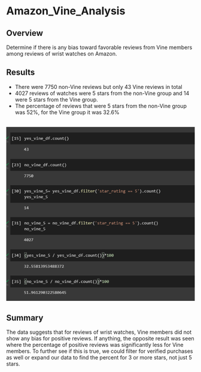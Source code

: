 # Amazon_Vine_Analysis

## Overview
Determine if there is any bias toward favorable reviews from Vine members among reviews of wrist watches on Amazon.

## Results
- There were 7750 non-Vine reviews but only 43 Vine reviews in total
- 4027 reviews of watches were 5 stars from the non-Vine group and 14 were 5 stars from the Vine group. 
- The percentage of reviews that were 5 stars from the non-Vine group was 52%, for the Vine group it was 32.6%
<br></br>

![](https://github.com/alexlieberman22/Amazon_Vine_Analysis/blob/main/Images/Capture.PNG)

## Summary
The data suggests that for reviews of wrist watches, Vine members did not show any bias for positive reviews. If anything, the opposite result was seen where the percentage of positive reviews was significantly less for Vine members. To further see if this is true, we could filter for verified purchases as well or expand our data to find the percent for 3 or more stars, not just 5 stars. 
